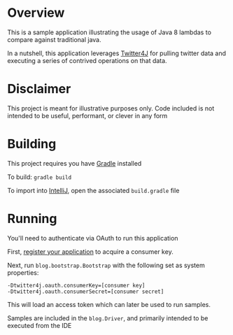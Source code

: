 Overview
========
This is a sample application illustrating the usage of Java 8 lambdas to compare against traditional java.

In a nutshell, this application leverages [Twitter4J](http://twitter4j.org/en/) for pulling twitter data and executing
a series of contrived operations on that data.

Disclaimer
==========
This project is meant for illustrative purposes only. Code included is not intended to be useful, performant, or
clever in any form

Building
========
This project requires you have [Gradle](http://www.gradle.org/) installed

To build: `gradle build`

To import into [IntelliJ](http://www.jetbrains.com/idea/), open the associated `build.gradle` file

Running
=======
You'll need to authenticate via OAuth to run this application

First, [register your application](http://twitter.com/oauth_clients/new) to acquire a consumer key.

Next, run `blog.bootstrap.Bootstrap` with the following set as system properties:
```
-Dtwitter4j.oauth.consumerKey=[consumer key]
-Dtwitter4j.oauth.consumerSecret=[consumer secret]
```

This will load an access token which can later be used to run samples.

Samples are included in the `blog.Driver`, and primarily intended to be executed from the IDE




